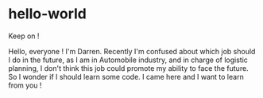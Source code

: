 # hello-world
Keep on !

Hello, everyone !
I'm Darren. Recently I'm confused about which job should I do in the future, as I am in Automobile industry, and in charge of logistic planning, I don't think this job could promote my ability to face the future. So I wonder if I should learn some code. I came here and I want to learn from you !
